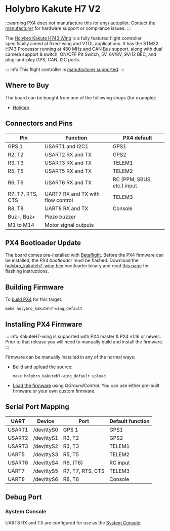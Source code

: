 # Holybro Kakute H7 V2

:::warning
PX4 does not manufacture this (or any) autopilot.
Contact the [manufacturer](https://holybro.com/) for hardware support or compliance issues.
:::

The [Holybro Kakute H743 Wing](https://holybro.com/products/kakute-h743-wing) is a fully featured flight controller specifically aimed at fixed-wing and VTOL applications. It has the STM32 H743 Processor running at 480 MHz and CAN Bus support, along with dual camera support & switch, ON/OFF Pit Switch, 5V, 6V/8V, 9V/12 BEC, and plug-and-play GPS, CAN, I2C ports.


::: info
This flight controller is [manufacturer supported](../flight_controller/autopilot_manufacturer_supported.md).
:::

## Where to Buy

The board can be bought from one of the following shops (for example):

- [Holybro](https://holybro.com/products/kakute-h743-wing)


## Connectors and Pins

| Pin              | Function                          | PX4 default                |
| ---------------- | --------------------------------- | -------------------------- |
| GPS 1            | USART1 and I2C1                   | GPS1                       |
| R2, T2           | USART2 RX and TX                  | GPS2                       |
| R3, T3           | USART3 RX and TX                  | TELEM1                     |
| R5, T5           | USART5 RX and TX                  | TELEM2                     |
| R6, T6           | USART6 RX and TX                  | RC (PPM, SBUS, etc.) input |
| R7, T7, RTS, CTS | UART7 RX and TX with flow control | TELEM3                     |
| R8, T8           | UART8 RX and TX                   | Console                    |
| Buz-, Buz+       | Piezo buzzer                      |                            |
| M1 to M14        | Motor signal outputs              |                            |

<a id="bootloader"></a>

## PX4 Bootloader Update

The board comes pre-installed with [Betaflight](https://github.com/betaflight/betaflight/wiki).
Before the PX4 firmware can be installed, the _PX4 bootloader_ must be flashed.
Download the [holybro_kakuteh7-wing.hex](https://github.com/PX4/PX4-Autopilot/raw/main/docs/assets/flight_controller/kakuteh7-wing/holybro_kakuteh7-wing_bootloader.hex) bootloader binary and read [this page](../advanced_config/bootloader_update_from_betaflight.md) for flashing instructions.

## Building Firmware

To [build PX4](../dev_setup/building_px4.md) for this target:

```
make holybro_kakuteh7-wing_default
```

## Installing PX4 Firmware

::: info
KakuteH7-wing is supported with PX4 master & PX4 v1.16 or newer..
Prior to that release you will need to manually build and install the firmware.
:::

Firmware can be manually installed in any of the normal ways:

- Build and upload the source:

  ```
  make holybro_kakuteh7-wing_default upload
  ```

- [Load the firmware](../config/firmware.md) using _QGroundControl_.
  You can use either pre-built firmware or your own custom firmware.

## Serial Port Mapping

| UART   | Device     | Port                  | Default function |
| ------ | ---------- | --------------------- | ---------------- |
| USART1 | /dev/ttyS0 | GPS 1                 | GPS1             |
| USART2 | /dev/ttyS1 | R2, T2                | GPS2             |
| USART3 | /dev/ttyS2 | R3, T3                | TELEM1           |
| UART5  | /dev/ttyS3 | R5, T5                | TELEM2           |
| USART6 | /dev/ttyS4 | R6, (T6)              | RC input         |
| UART7  | /dev/ttyS5 | R7, T7, RTS, CTS      | TELEM3           |
| UART8  | /dev/ttyS6 | R8, T8                | Console          |

## Debug Port

### System Console

UART8 RX and TX are configured for use as the [System Console](../debug/system_console.md).
